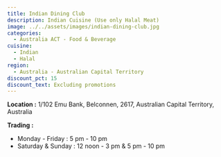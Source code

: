 ```yaml
---
title: Indian Dining Club
description: Indian Cuisine (Use only Halal Meat)
image: ../../assets/images/indian-dining-club.jpg
categories:
  - Australia ACT - Food & Beverage
cuisine:
  - Indian
  - Halal
region:
  - Australia - Australian Capital Territory
discount_pct: 15
discount_text: Excluding promotions
---
```

**Location :** 1/102 Emu Bank, Belconnen, 2617, Australian Capital Territory, Australia

**Trading :** 

* Monday - Friday : 5 pm - 10 pm
* Saturday & Sunday : 12 noon - 3 pm & 5 pm - 10 pm
